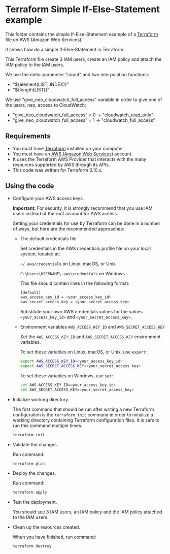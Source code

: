 # Terraform Simple If-Else-Statement example

This folder contains the simple If-Else-Statement example of a [Terraform](https://www.terraform.io/) file on AWS (Amazon Web Services).

It shows how do a simple If-Else-Statement in Terraform.

This Terraform file create 3 IAM users, create an IAM policy and attach the IAM policy to the IAM users.

We use the meta-parameter "count" and two interpolation functions:

* "${element(LIST, INDEX)}"
* "${length(LIST)}"

We use "give_neo_cloudwatch_full_access" variable in order to give one of the users, neo, access to CloudWatch:

* "give_neo_cloudwatch_full_access" = 0 -> "cloudwatch_read_only"
* "give_neo_cloudwatch_full_access" = 1 -> "cloudwatch_full_access"

## Requirements

* You must have [Terraform](https://www.terraform.io/) installed on your computer.
* You must have an [AWS (Amazon Web Services)](http://aws.amazon.com/) account.
* It uses the Terraform AWS Provider that interacts with the many resources supported by AWS through its APIs.
* This code was written for Terraform 0.10.x.

## Using the code

* Configure your AWS access keys.

  **Important:** For security, it is strongly recommend that you use IAM users instead of the root account for AWS access.

  Setting your credentials for use by Terraform can be done in a number of ways, but here are the recommended approaches:

  * The default credentials file
  
    Set credentials in the AWS credentials profile file on your local system, located at:

    `~/.aws/credentials` on Linux, macOS, or Unix

    `C:\Users\USERNAME\.aws\credentials` on Windows

    This file should contain lines in the following format:

    ```bash
    [default]
    aws_access_key_id = <your_access_key_id>
    aws_secret_access_key = <your_secret_access_key>
    ```
    Substitute your own AWS credentials values for the values `<your_access_key_id>` and `<your_secret_access_key>`.

  * Environment variables `AWS_ACCESS_KEY_ID` and `AWS_SECRET_ACCESS_KEY`
  
    Set the `AWS_ACCESS_KEY_ID` and `AWS_SECRET_ACCESS_KEY` environment variables.

    To set these variables on Linux, macOS, or Unix, use `export`:

    ```bash
    export AWS_ACCESS_KEY_ID=<your_access_key_id>
    export AWS_SECRET_ACCESS_KEY=<your_secret_access_key>
    ```

    To set these variables on Windows, use `set`:

    ```bash
    set AWS_ACCESS_KEY_ID=<your_access_key_id>
    set AWS_SECRET_ACCESS_KEY=<your_secret_access_key>
    ```

* Initialize working directory.

  The first command that should be run after writing a new Terraform configuration is the `terraform init` command in order to initialize a working directory containing Terraform configuration files. It is safe to run this command multiple times.

  ```bash
  terraform init
  ```

* Validate the changes.

  Run command:

  ```bash
  terraform plan
  ```

* Deploy the changes.

  Run command:

  ```bash
  terraform apply
  ```

* Test the deployment.

  You should see 3 IAM users, an IAM policy and the IAM policy attached to the IAM users.

* Clean up the resources created.

  When you have finished, run command:

  ```bash
  terraform destroy
  ```